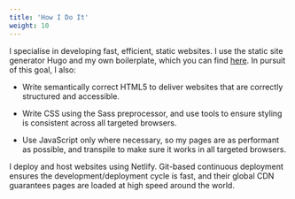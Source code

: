```yaml
---
title: 'How I Do It'
weight: 10
---
```


I specialise in developing fast, efficient, static websites. I use the static site generator Hugo and my own boilerplate, which you can find [here](https://github.com/adamrutter/hugo-boilerplate). In pursuit of this goal, I also:

- Write semantically correct HTML5 to deliver websites that are correctly structured and accessible.

- Write CSS using the Sass preprocessor, and use tools to ensure styling is consistent across all targeted browsers.

- Use JavaScript only where necessary, so my pages are as performant as possible, and transpile to make sure it works in all targeted browsers.

I deploy and host websites using Netlify. Git-based continuous deployment ensures the development/deployment cycle is fast, and their global CDN guarantees pages are loaded at high speed around the world.
